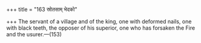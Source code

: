 +++
title = "163 स्रोतसाम् भेदको"

+++
The servant of a village and of the king, one with deformed nails, one with black teeth, the opposer of his superior, one who has forsaken the Fire and the usurer.—(153)